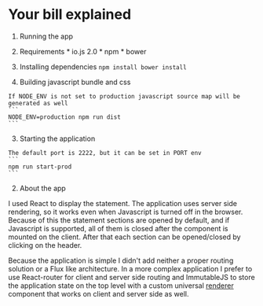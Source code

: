 # Your bill explained

1. Running the app

  1. Requirements
    * io.js 2.0
    * npm
    * bower

  2. Installing dependencies
    ```
    npm install
    bower install
    ```

  3. Building javascript bundle and css

    If NODE_ENV is not set to production javascript source map will be generated as well
    ```
    NODE_ENV=production npm run dist
    ```

  3. Starting the application

    The default port is 2222, but it can be set in PORT env
    ```
    npm run start-prod
    ```
2. About the app

  I used React to display the statement. The application uses server side rendering, so it works even when Javascript is turned off in the browser. Because of this the statement sections are opened by default, and if Javascript is supported, all of them is closed after the component is mounted on the client. After that each section can be opened/closed by clicking on the header.

  Because the application is simple I didn't add neither a proper routing solution or a Flux like architecture. In a more complex application I prefer to use React-router for client and server side routing and ImmutableJS to store the application state on the top level with a custom universal [renderer](https://gist.github.com/frikille/66be17a89ef594133bd5#file-renderer-js) component that works on client and server side as well.
